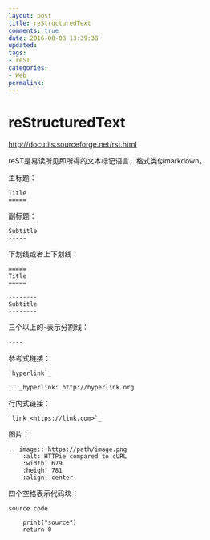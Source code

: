 ```yaml
---
layout: post
title: reStructuredText
comments: true
date: 2016-08-08 13:39:38
updated:
tags:
- reST
categories:
- Web
permalink:
---
```


# reStructuredText

<http://docutils.sourceforge.net/rst.html>

reST是易读所见即所得的文本标记语言，格式类似markdown。

主标题：

    Title
    =====

副标题：

    Subtitle
    -----

下划线或者上下划线：

    =====
    Title
    =====

    --------
    Subtitle
    --------

三个以上的-表示分割线：

    ----

参考式链接：

    `hyperlink`_

    .. _hyperlink: http://hyperlink.org

行内式链接：

    `link <https://link.com>`_

图片：

    .. image:: https://path/image.png
        :alt: HTTPie compared to cURL
        :width: 679
        :heigh: 781
        :align: center

四个空格表示代码块：

    source code

        print("source")
        return 0
